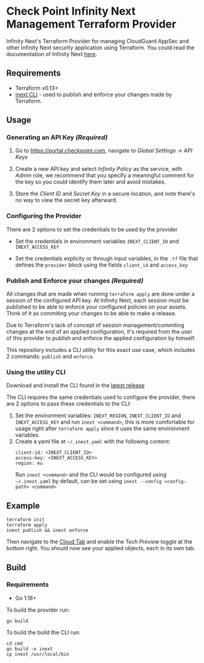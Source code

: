 # Check Point Infinity Next Management Terraform Provider
Infinity Next's Terraform Provider for managing CloudGuard AppSec and other Infinity Next security application using Terraform.
You could read the documentation of Infinity Next [here](https://github.com/CheckPointSW/infinitynext-documentation-source).

## Requirements
* Terraform v0.13+
* [inext CLI](https://github.com/CheckPointSW/infinity-next-terraform-cli/releases/latest) - used to publish and enforce your changes made by Terraform.

## Usage
### Generating an API Key *(Required)*

1. Go to https://portal.checkpoint.com, navigate to *Global Settings -> API Keys*

2. Create a new API key and select *Infinity Policy* as the service, with *Admin* role, we recommend that you specify a meaningful comment for the key so you could identify them later and avoid mistakes.

3. Store the *Client ID* and *Secret Key* in a secure location, and note there's no way to view the secret key afterward.

### Configuring the Provider
There are 2 options to set the credentials to be used by the provider
* Set the credentials in environment variables `INEXT_CLIENT_ID` and `INEXT_ACCESS_KEY`

* Set the credentials explicity or through input variables, in the `.tf` file that defines the `provider` block using the fields `client_id` and `access_key`

### Publish and Enforce your changes *(Required)*
All changes that are made when running `terraform apply` are done under a session of the configured API key.
At Infinity Next, each session must be published to be able to enforce your configured policies on your assets. Think of it as commiting your changes to be able to make a release.

Due to Terraform's lack of concept of session management/commiting changes at the end of an applied configuration, it's required from the user of this provider to publish and enforce the applied configuration by himself.

This repository includes a CLI utility for this exact use case, which includes 2 commands: `publish` and `enforce`.

### Using the utility CLI
Download and install the CLI found in the [latest release](https://github.com/CheckPointSW/infinity-next-terraform-cli/releases/latest)

The CLI requires the same credentials used to configure the provider, there are 2 options to pass these credentials to the CLI:

1. Set the environment variables: `INEXT_REGION`, `INEXT_CLIENT_ID` and `INEXT_ACCESS_KEY` and run `inext <command>`, this is more comfortable for usage right after `terraform apply` since it uses the same environment variables.
2. Create a yaml file at `~/.inext.yaml` with the following content:
   ```
   client-id: <INEXT_CLIENT_ID>
   access-key: <INEXT_ACCESS_KEY>
   region: eu
   ```
   Run `inext <command>` and the CLI would be configured using `~/.inext.yaml` by default, can be set using `inext --config <config-path> <command>`

## Example
```
terraform init
terraform apply
inext publish && inext enforce
```
Then navigate to the [Cloud Tab](https://portal.checkpoint.com/dashboard/policy#/cloud/getting-started) and enable the *Tech Preview* toggle at the bottom right.
You should now see your applied objects, each in its own tab.

## Build
### Requirements
* Go 1.18+
  
To build the provider run:
```
go build
```

To build the build the CLI run:
```
cd cmd
go build -o inext
cp inext /usr/local/bin
```
